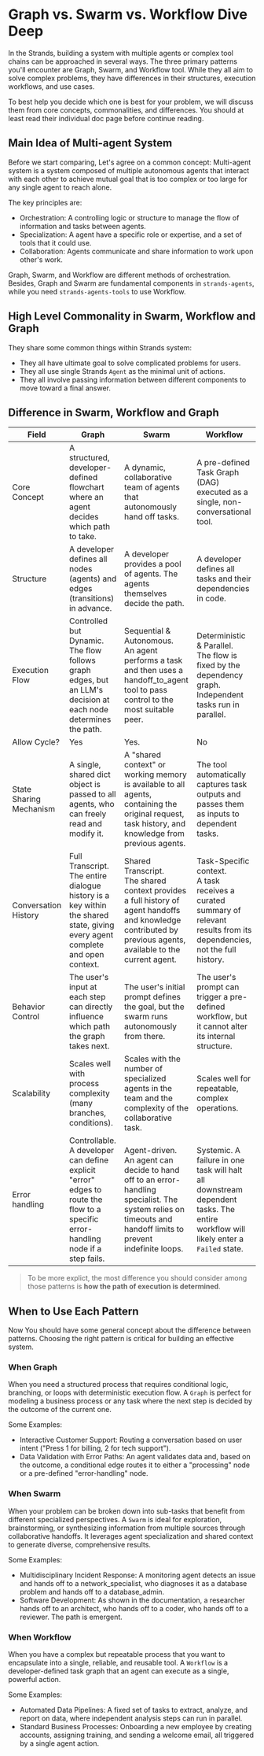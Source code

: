# Graph vs. Swarm vs. Workflow Dive Deep

In the Strands, building a system with multiple agents or complex tool chains can be approached in several ways. The three primary patterns you'll encounter are Graph, Swarm, and Workflow tool. While they all aim to solve complex problems, they have differences in their structures, execution workflows, and use cases.

To best help you decide which one is best for your problem, we will discuss them from core concepts, commonalities, and differences. You should at least read their individual doc page before continue reading.

## Main Idea of Multi-agent System
Before we start comparing, Let's agree on a common concept: Multi-agent system is a system composed of multiple autonomous agents that interact with each other to achieve mutual goal that is too complex or too large for any single agent to reach alone.

The key principles are:

- Orchestration: A controlling logic or structure to manage the flow of information and tasks between agents.
- Specialization: A agent have a specific role or expertise, and a set of tools that it could use.
- Collaboration: Agents communicate and share information to work upon other's work.

Graph, Swarm, and Workflow are different methods of orchestration. Besides, Graph and Swarm are fundamental components in `strands-agents`, while you need `strands-agents-tools` to use Workflow.

## High Level Commonality in Swarm, Workflow and Graph

They share some common things within Strands system:

- They all have ultimate goal to solve complicated problems for users.
- They all use single Strands `Agent` as the minimal unit of actions.
- They all involve passing information between different components to move toward a final answer.


## Difference in Swarm, Workflow and Graph

| Field                   | Graph                                                                                                                                 | Swarm                                                                                                                                                             | Workflow                                                                                                                          |
|-------------------------|---------------------------------------------------------------------------------------------------------------------------------------|-------------------------------------------------------------------------------------------------------------------------------------------------------------------|-----------------------------------------------------------------------------------------------------------------------------------|
| Core Concept            | A structured, developer-defined flowchart where an agent decides which path to take.                                                  | A dynamic, collaborative team of agents that autonomously hand off tasks.                                                                                         | A pre-defined Task Graph (DAG) executed as a single, non-conversational tool.                                                     |
| Structure               | A developer defines all nodes (agents) and edges (transitions) in advance.                                                            | A developer provides a pool of agents. The agents themselves decide the path.                                                                                     | A developer defines all tasks and their dependencies in code.                                                                     |
| Execution Flow          | Controlled but Dynamic. <br/>The flow follows graph edges, but an LLM's decision at each node determines the path.                    | Sequential & Autonomous.<br/> An agent performs a task and then uses a handoff_to_agent tool to pass control to the most suitable peer.                           | Deterministic & Parallel. <br/>The flow is fixed by the dependency graph. Independent tasks run in parallel.                      |
| Allow Cycle?            | Yes                                                                                                                                   | Yes.                                                                                                                                                              | No                                                                                                                                |
| State Sharing Mechanism | A single, shared dict object is passed to all agents, who can freely read and modify it.                                              | A "shared context" or working memory is available to all agents, containing the original request, task history, and knowledge from previous agents.               | The tool automatically captures task outputs and passes them as inputs to dependent tasks.                                        |
| Conversation History    | Full Transcript.<br/>The entire dialogue history is a key within the shared state, giving every agent complete and open context.      | Shared Transcript.<br/>The shared context provides a full history of agent handoffs and knowledge contributed by previous agents, available to the current agent. | Task-Specific context. <br/>A task receives a curated summary of relevant results from its dependencies, not the full history.    |
| Behavior Control        | The user's input at each step can directly influence which path the graph takes next.                                                 | The user's initial prompt defines the goal, but the swarm runs autonomously from there.                                                                           | The user's prompt can trigger a pre-defined workflow, but it cannot alter its internal structure.                                 |
| Scalability             | Scales well with process complexity (many branches, conditions).                                                                      | Scales with the number of specialized agents in the team and the complexity of the collaborative task.                                                            | Scales well for repeatable, complex operations.                                                                                   |
| Error handling          | Controllable.<br/> A developer can define explicit "error" edges to route the flow to a specific error-handling node if a step fails. | Agent-driven.<br/>An agent can decide to hand off to an error-handling specialist. The system relies on timeouts and handoff limits to prevent indefinite loops.  | Systemic. A failure in one task will halt all downstream dependent tasks. The entire workflow will likely enter a `Failed` state. |

>To be more explict, the most difference you should consider among those patterns is **how the path of execution is determined**.

## When to Use Each Pattern

Now You should have some general concept about the difference between patterns. Choosing the right pattern is critical for building an effective system.

### When Graph
When you need a structured process that requires conditional logic, branching, or loops with deterministic execution flow. A `Graph` is perfect for modeling a business process or any task where the next step is decided by the outcome of the current one.

Some Examples:

- Interactive Customer Support: Routing a conversation based on user intent ("Press 1 for billing, 2 for tech support").
- Data Validation with Error Paths: An agent validates data and, based on the outcome, a conditional edge routes it to either a "processing" node or a pre-defined "error-handling" node.

### When Swarm
When your problem can be broken down into sub-tasks that benefit from different specialized perspectives. A `Swarm` is ideal for exploration, brainstorming, or synthesizing information from multiple sources through collaborative handoffs. It leverages agent specialization and shared context to generate diverse, comprehensive results.

Some Examples:

- Multidisciplinary Incident Response: A monitoring agent detects an issue and hands off to a network_specialist, who diagnoses it as a database problem and hands off to a database_admin.
- Software Development: As shown in the documentation, a researcher hands off to an architect, who hands off to a coder, who hands off to a reviewer. The path is emergent.

### When Workflow
When you have a complex but repeatable process that you want to encapsulate into a single, reliable, and reusable tool. A `Workflow` is a developer-defined task graph that an agent can execute as a single, powerful action.

Some Examples:

- Automated Data Pipelines: A fixed set of tasks to extract, analyze, and report on data, where independent analysis steps can run in parallel.
- Standard Business Processes: Onboarding a new employee by creating accounts, assigning training, and sending a welcome email, all triggered by a single agent action.